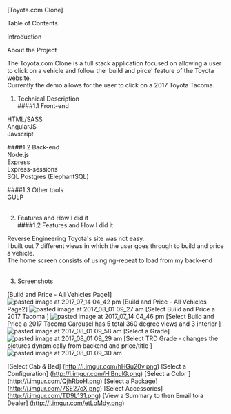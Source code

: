 [Toyota.com Clone] 

Table of Contents

Introduction

About the Project

The Toyota.com Clone is a full stack application focused on allowing a user to click on a vehicle and follow the 'build and pirce' feature of the Toyota website.  
Currently the demo allows for the user to click on a 2017 Toyota Tacoma.

1. Technical Description</br>
####1.1 Front-end</br>
 
HTML/SASS</br>
AngularJS</br>
Javscript </br>

####1.2 Back-end</br>
Node.js</br>
Express</br>
Express-sessions</br>
SQL Postgres (ElephantSQL)</br>

####1.3 Other tools</br>
GULP</br></br>


2.  Features and How I did it</br>
####1.2 Features and How I did it</br>

Reverse Engineering Toyota's site was not easy.  </br>
I built out 7 different views in which the user goes through to build and price a vehicle. </br> 
The home screen consists of using ng-repeat to load from my back-end</br></br>

3. Screenshots</br>

[Build and Price - All Vehicles Page1] ![pasted image at 2017_07_14 04_42 pm](https://user-images.githubusercontent.com/25558342/28834250-fa393fd4-769e-11e7-966b-43451e7eac44.png)
[Build and Price - All Vehicles Page2] ![pasted image at 2017_08_01 09_27 am](https://user-images.githubusercontent.com/25558342/28834147-bd4b0a6c-769e-11e7-8635-be0942faae28.png)
[Select Build and Price a 2017 Tacoma ] ![pasted image at 2017_07_14 04_46 pm](https://user-images.githubusercontent.com/25558342/28834370-4970f222-769f-11e7-93fc-eb0783712273.png)
[Select Build and Price a 2017 Tacoma Carousel has 5 total 360 degree views and  3 interior ]![pasted image at 2017_08_01 09_58 am](https://user-images.githubusercontent.com/25558342/28834656-1b978964-76a0-11e7-8c39-3835ee5cd2c0.png)
[Select a Grade] ![pasted image at 2017_08_01 09_29 am](https://user-images.githubusercontent.com/25558342/28834431-6f3b9f3e-769f-11e7-9150-22e774367d2a.png)
[Select TRD Grade   - changes the pictures dynamically from backend and price/title ]![pasted image at 2017_08_01 09_30 am](https://user-images.githubusercontent.com/25558342/28834460-88099a34-769f-11e7-9212-ea6db2ea6b15.png)

[Select Cab & Bed] (http://i.imgur.com/hHGu20v.png)
[Select a Configuration] (http://i.imgur.com/HlBnulG.png)
[Select a Color ] (http://i.imgur.com/QjhRboH.png)
[Select a Package] (http://i.imgur.com/7SE27cX.png)
[Select Accessories] (http://i.imgur.com/TD9L131.png)
[View a Summary to then Email to a Dealer] (http://i.imgur.com/etLpMdy.png)
